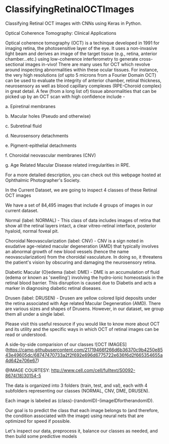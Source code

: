 # ClassifyingRetinalOCTImages
 Classifying Retinal OCT images with CNNs using Keras in Python.
 
 Optical Coherence Tomography: Clinical Applications

Optical coherence tomography (OCT) is a techinque developed in 1991 for imaging retina, the photosensitive layer of the eye. It uses a non-invasive light beam and derives an image of the target tissue (e.g., retina, anterior chamber...etc.) using low-coherence interferometry to generate cross-sectional images in-vivo! There are many uses for OCT which revolve around inspecting abnormalities within these ocular tissues. For instance, the very high resolutions (of upto 5 microns from a Fourier Domain OCT) can be used to evaluate the integrity of anterior chamber, retinal thickness, neurosensory as well as blood capillary complexes (RPE-Choroid complex) in great detail. A few (from a long list of) tissue abnormalities that can be picked up by an OCT scan with high confidence include -

a. Epiretinal membranes

b. Macular holes (Pseudo and otherwise)

c. Subretinal fluid

d. Neurosensory detachments

e. Pigment-epithelial detachments

f. Choroidal neovascular membranes (CNV)

g. Age Related Macular Disease related irregularities in RPE.

For a more detailed description, you can check out this webpage hosted at Ophthalmic Photographer's Society.

In the Current Dataset, we are going to inspect 4 classes of these Retinal OCT images

We have a set of 84,495 images that include 4 groups of images in our current dataset.

Normal (label: NORMAL) - This class of data includes images of retina that show all the retinal layers intact, a clear vitreo-retinal interface, posterior hyaloid, normal foveal pit.

Choroidal Neovascularization (label: CNV) - CNV is a sign noted in exudative age-related macular degeneration (AMD) that typically involves an abnormal growth of new blood vessels (hence the name neovascularization) from the choroidal vasculature. In doing so, it threatens the patient's vision by obscuring and damaging the neurosensory retina.

Diabetic Macular (O)edema (label: DME) - DME is an accumulation of fluid (edema or known as 'swelling') involving the hydro-ionic homeostasis in the retinal blood barrier. This disruption is caused due to Diabetis and acts a marker in diagnosing diabetic retinal diseases.

Drusen (label: DRUSEN) - Drusen are yellow colored lipid deposits under the retina associated with Age related Macular Degeneration (AMD). There are various sizes and shapes of Drusens. However, in our dataset, we group them all under a single label.

Please visit this useful resource if you would like to know more about OCT and its utility and the specific ways in which OCT of retinal images can be read or understood.

A side-by-side comparision of our classes
![OCT IMAGES] (https://camo.githubusercontent.com/21719466f266d6b36370c9b4250e8543e49605dc/68747470733a2f2f692e696d6775722e636f6d2f665354655a4d642e706e67)

@IMAGE COURTESY: http://www.cell.com/cell/fulltext/S0092-8674(18)30154-5

The data is organized into 3 folders (train, test, and val), each with 4 subfolders representing our classes (NORMAL, CNV, DME, DRUSEN).

Each image is labeled as (class)-(randomID)-(imageIDfortherandomID).

Our goal is to predict the class that each image belongs to (and therefore, the condition associated with the image) using neural nets that are optimized for speed if possible.

Let's inspect our data, preprocess it, balance our classes as needed, and then build some predictive models
